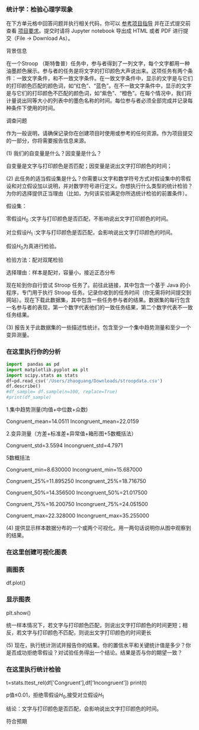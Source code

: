 
### 统计学：检验心理学现象

在下方单元格中回答问题并执行相关代码，你可以 [参考项目指导](https://github.com/udacity/new-dand-advanced-china/blob/master/%E6%A3%80%E9%AA%8C%E5%BF%83%E7%90%86%E5%AD%A6%E7%8E%B0%E8%B1%A1/%E7%BB%9F%E8%AE%A1%E5%AD%A6%EF%BC%9A%E6%A3%80%E9%AA%8C%E5%BF%83%E7%90%86%E5%AD%A6%E7%8E%B0%E8%B1%A1.md) 并在正式提交前查看 [项目要求](https://review.udacity.com/#!/rubrics/305/view)。提交时请将 Jupyter notebook 导出成 HTML 或者 PDF 进行提交（File -> Download As）。

背景信息

在一个Stroop （斯特鲁普）任务中，参与者得到了一列文字，每个文字都用一种油墨颜色展示。参与者的任务是将文字的打印颜色大声说出来。这项任务有两个条件：一致文字条件，和不一致文字条件。在一致文字条件中，显示的文字是与它们的打印颜色匹配的颜色词，如“红色”、“蓝色”。在不一致文字条件中，显示的文字是与它们的打印颜色不匹配的颜色词，如“紫色”、“橙色”。在每个情况中，我们将计量说出同等大小的列表中的墨色名称的时间。每位参与者必须全部完成并记录每种条件下使用的时间。

调查问题

作为一般说明，请确保记录你在创建项目时使用或参考的任何资源。作为项目提交的一部分，你将需要报告信息来源。

(1) 我们的自变量是什么？因变量是什么？

自变量是文字与打印颜色是否匹配；因变量是说出文字打印颜色的时间；

(2) 此任务的适当假设集是什么？你需要以文字和数学符号方式对假设集中的零假设和对立假设加以说明，并对数学符号进行定义。你想执行什么类型的统计检验？为你的选择提供正当理由（比如，为何该实验满足你所选统计检验的前置条件）。

假设集： 

零假设$H_0$ :文字与打印颜色是否匹配，不影响说出文字打印颜色的时间。

对立假设$H_1$ :文字与打印颜色是否匹配，会影响说出文字打印颜色的时间。

假设$H_0$为真进行检验。

检验方法：配对双尾检验

选择理由：样本是配对，容量小，接近正态分布
       

现在轮到你自行尝试 Stroop 任务了。前往此链接，其中包含一个基于 Java 的小程序，专门用于执行 Stroop 任务。记录你收到的任务时间（你无需将时间提交到网站）。现在下载此数据集，其中包含一些任务参与者的结果。数据集的每行包含一名参与者的表现，第一个数字代表他们的一致任务结果，第二个数字代表不一致任务结果。

(3) 报告关于此数据集的一些描述性统计。包含至少一个集中趋势测量和至少一个变异测量。

### 在这里执行你的分析
```python
import  pandas as pd
import matplotlib.pyplot as plt
import scipy.stats as stats
df=pd.read_csv('/Users/zhaoguang/Downloads/stroopdata.csv')
df.describe()
#df_sample= df.sample(n=100, replace=True)
#print(df_sample)
```

1.集中趋势测量(均值+中位数+众数)



Congruent_mean=14.0511
Incongruent_mean=22.0159



2.变异测量（方差+标准差+异常值+箱形图+5数概括法）



Congruent_std=3.5594
Incongruent_std=4.7971




5数概括法


Congruent_min=8.630000	Incongruent_min=15.687000


Congruent_25%=11.895250	Incongruent_25%=18.716750


Congruent_50%=14.356500	Incongruent_50%=21.017500


Congruent_75%=16.200750	Incongruent_75%=24.051500


Congruent_max=22.328000	Incongruent_max=35.255000



(4) 提供显示样本数据分布的一个或两个可视化。用一两句话说明你从图中观察到的结果。

### 在这里创建可视化图表
### 画图表
df.plot()
### 显示图表
plt.show()


统一样本情况下，若文字与打印颜色匹配，则说出文字打印颜色的时间更短；相反，若文字与打印颜色不匹配，则说出文字打印颜色的时间更长

(5) 现在，执行统计测试并报告你的结果。你的置信水平和关键统计值是多少？你是否成功拒绝零假设？对试验任务得出一个结论。结果是否与你的期望一致？

### 在这里执行统计检验
t=stats.ttest_rel(df['Congruent'],df['Incongruent']) 
print(t)


p值$\le$0.01，拒绝零假设$H_0$,接受对立假设$H_1$

结论：文字与打印颜色是否匹配，会影响说出文字打印颜色的时间。

符合预期

